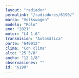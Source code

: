 ```yaml
---
layout: "radiador"
permalink: "/radiadores/6190/"
marca: "Volkswagen"
modelo: "Polo"
ano: "2021"
motor: "L4 1.6"
transmision: "Automática"
parte: "640012"
clima: "Con clima"
alto: "25 5/8"
ancho: "12 1/8"
observaciones: ""
id: "6190"
---
```


